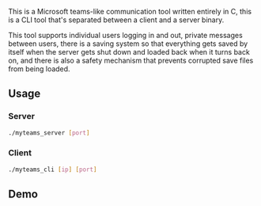 This is a Microsoft teams-like communication tool written entirely in C, this is a CLI tool that's separated between a client and a server binary.

This tool supports individual users logging in and out, private messages between users, there is a saving system so that everything gets saved by itself when the server gets shut down and loaded back when it turns back on, and there is also a safety mechanism that prevents corrupted save files from being loaded.

## Usage

### Server
```bash
./myteams_server [port]
```

### Client
```bash
./myteams_cli [ip] [port]
```

## Demo